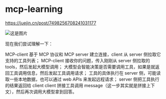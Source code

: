 # mcp-learning

https://juejin.cn/post/7498256708241031177

![这是图片](https://p3-xtjj-sign.byteimg.com/tos-cn-i-73owjymdk6/350e15ec847d4399b3257c3f896a7162~tplv-73owjymdk6-jj-mark-v1:0:0:0:0:5o6Y6YeR5oqA5pyv56S-5Yy6IEAgc3Rhbm55:q75.awebp?rk3s=f64ab15b&x-expires=1751285996&x-signature=1IWkMVK8AYq5agJkz4uq%2F7jDiE8%3D "mcp")

现在我们尝试理解一下：

MCP-client 基于 MCP 协议和 MCP server 建立连接，client 从 server 侧拉取它支持的工具列表；
MCP-client 接收你的问题，传入刚刚从 server 侧拉取的 tools，然后发起大模型调用；
大模型会智能决策是否需要调用工具，如果是就返回工具调用信息，然后发起工具调用请求；
工具的具体执行在 server 侧，可能读取一些本地数据，也可以通过 web APIs 来发起远程请求；
server 侧把工具执行的结果返回给 client
client 拼接工具调用 message（这一步其实就是拼接上下文），然后再次调用大模型拿到回答。